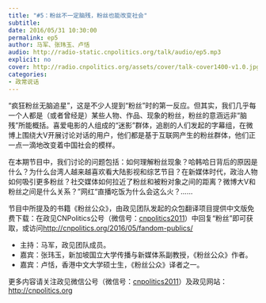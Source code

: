 ```yaml
---
title: "#5：粉丝不一定脑残，粉丝也能改变社会"
subtitle: 
date: 2016/05/31 10:30:00
permalink: ep5
author: 马军、张玮玉、卢恬
audio: http://radio-static.cnpolitics.org/talk/audio/ep5.mp3
explicit: no
cover: http://radio.cnpolitics.org/assets/cover/talk-cover1400-v1.0.jpg
categories:
- 政常说话
---
```


“疯狂粉丝无脑追星”，这是不少人提到“粉丝”时的第一反应。但其实，我们几乎每一个人都是（或者曾经是）某些人物、作品、现象的粉丝，粉丝的意涵远非“脑残”所能概括。喜爱电影的人组成的“迷影”群体，追剧的人们发起的字幕组，在微博上围绕大V开展讨论对话的用户，他们都是基于互联网产生的粉丝群体，他们正一点一滴地改变着中国社会的模样。

在本期节目中，我们讨论的问题包括：如何理解粉丝现象？哈韩哈日背后的原因是什么？为什么台湾人越来越喜欢看大陆影视和综艺节目？在新媒体时代，政治人物如何吸引更多粉丝？社交媒体如何拉近了粉丝和被粉对象之间的距离？微博大V和粉丝之间是什么关系？”网红“直播吃饭为什么会这么火？……

节目中所提及的书籍《粉丝公众》，由政见团队发起的众包翻译项目提供中文版免费下载：在政见CNPolitics公号（微信号：[cnpolitics2011](http://open.weixin.qq.com/qr/code/?username=cnpolitics2011)）中回复“粉丝”即可获取，或访问<http://cnpolitics.org/2016/05/fandom-publics/>

- 主持：马军，政见团队成员。
- 嘉宾：张玮玉，新加坡国立大学传播与新媒体系副教授，《粉丝公众》作者。
- 嘉宾：卢恬，香港中文大学硕士生，《粉丝公众》译者之一。

更多内容请关注政见微信公号（微信号：[cnpolitics2011](http://open.weixin.qq.com/qr/code/?username=cnpolitics2011)）及政见网站：<http://cnpolitics.org>
